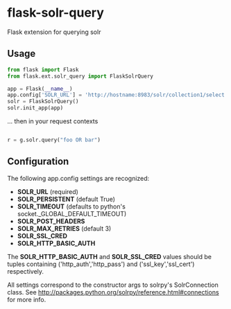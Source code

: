 flask-solr-query
============

Flask extension for querying solr

Usage
-----

```python
from flask import Flask
from flask.ext.solr_query import FlaskSolrQuery 

app = Flask(__name__)
app.config['SOLR_URL'] = 'http://hostname:8983/solr/collection1/select'
solr = FlaskSolrQuery()
solr.init_app(app)

```
... then in your request contexts

```python

r = g.solr.query("foo OR bar")
```
Configuration
-------------

The following app.config settings are recognized:
* **SOLR_URL** (required)
* **SOLR_PERSISTENT** (default True)
* **SOLR_TIMEOUT** (defaults to python's socket._GLOBAL_DEFAULT_TIMEOUT)
* **SOLR_POST_HEADERS**
* **SOLR_MAX_RETRIES** (default 3)
* **SOLR_SSL_CRED**
* **SOLR_HTTP_BASIC_AUTH**

The **SOLR_HTTP_BASIC_AUTH** and **SOLR_SSL_CRED** values should be tuples containing
('http_auth','http_pass') and ('ssl_key','ssl_cert') respectively. 

All settings correspond to the constructor args to solrpy's SolrConnection 
class. See http://packages.python.org/solrpy/reference.html#connections for
more info.
